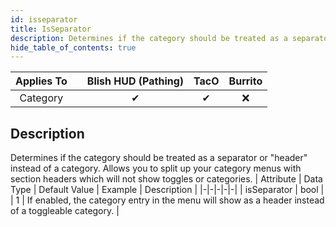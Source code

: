 ```yaml
---
id: isseparator
title: IsSeparator
description: Determines if the category should be treated as a separator or "header" instead of a category. Allows you to split up your category menus with section headers which will not show toggles or categories.
hide_table_of_contents: true
---
```

| Applies To | | Blish HUD (Pathing) | TacO | Burrito |
|-|-|-|-|-|
| <center>Category</center> | | <center>✔</center> | <center>✔</center> | <center>❌</center> |



## Description
Determines if the category should be treated as a separator or "header" instead of a category. Allows you to split up your category menus with section headers which will not show toggles or categories.
| Attribute | Data Type | Default Value | Example | Description |
|-|-|-|-|-|
| isSeparator | bool |  | 1 | If enabled, the category entry in the menu will show as a header instead of a toggleable category. | 


